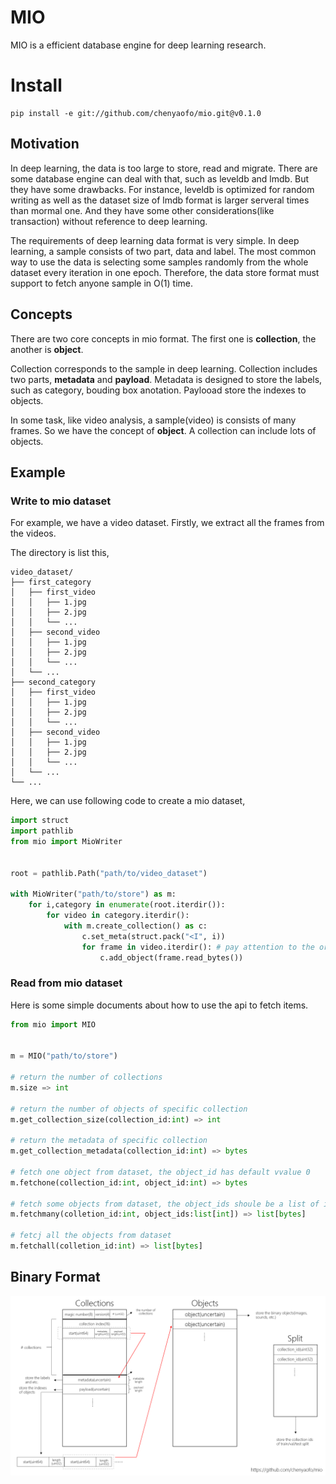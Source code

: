 # MIO

MIO is a efficient database engine for deep learning research.

# Install

```
pip install -e git://github.com/chenyaofo/mio.git@v0.1.0
```

## Motivation

In deep learning, the data is too large to store, read and migrate. There are some database engine can deal with that, such as leveldb and lmdb. But they have some drawbacks. For instance, leveldb is optimized for random writing as well as the dataset size of lmdb format is larger serveral times than mormal one. And they have some other considerations(like transaction) without reference to deep learning.

The requirements of deep learning data format is very simple. In deep learning, a sample consists of two part, data and label. The most common way to use the data is selecting some samples randomly from the whole dataset every iteration in one epoch. Therefore, the data store format must support to fetch anyone sample in O(1) time.

## Concepts

There are two core concepts in mio format. The first one is **collection**, the another is **object**.

Collection corresponds to the sample in deep learning. Collection includes two parts, **metadata** and **payload**. Metadata is designed to store the labels, such as category, bouding box anotation. Paylooad store the indexes to objects.

In some task, like video analysis, a sample(video) is consists of many frames. So we have the concept of **object**. A collection can include lots of objects.

## Example

### Write to mio dataset
For example, we have a video dataset. Firstly, we extract all the frames from the videos.

The directory is list this,

```
video_dataset/
├── first_category
│   ├── first_video
│   │   ├── 1.jpg
│   │   ├── 2.jpg
│   │   └── ...
│   ├── second_video
│   │   ├── 1.jpg
│   │   ├── 2.jpg
│   │   └── ...
│   └── ...
├── second_category
│   ├── first_video
│   │   ├── 1.jpg
│   │   ├── 2.jpg
│   │   └── ...
│   ├── second_video
│   │   ├── 1.jpg
│   │   ├── 2.jpg
│   │   └── ...
│   └── ...
└── ...
```

Here, we can use following code to create a mio dataset,

``` python
import struct
import pathlib
from mio import MioWriter


root = pathlib.Path("path/to/video_dataset")

with MioWriter("path/to/store") as m:
    for i,category in enumerate(root.iterdir()):
        for video in category.iterdir():
            with m.create_collection() as c:
                c.set_meta(struct.pack("<I", i))
                for frame in video.iterdir(): # pay attention to the order of the frames
                    c.add_object(frame.read_bytes())
```

### Read from mio dataset

Here is some simple documents about how to use the api to fetch items.

``` python
from mio import MIO


m = MIO("path/to/store")

# return the number of collections
m.size => int 

# return the number of objects of specific collection
m.get_collection_size(collection_id:int) => int 

# return the metadata of specific collection
m.get_collection_metadata(collection_id:int) => bytes 

# fetch one object from dataset, the object_id has default vvalue 0
m.fetchone(collection_id:int, object_id:int) => bytes

# fetch some objects from dataset, the object_ids shoule be a list of int
m.fetchmany(colletion_id:int, object_ids:list[int]) => list[bytes]

# fetcj all the objects from dataset
m.fetchall(colletion_id:int) => list[bytes]
```

## Binary Format

![binary format describing figure](doc/asserts/mio.png)



